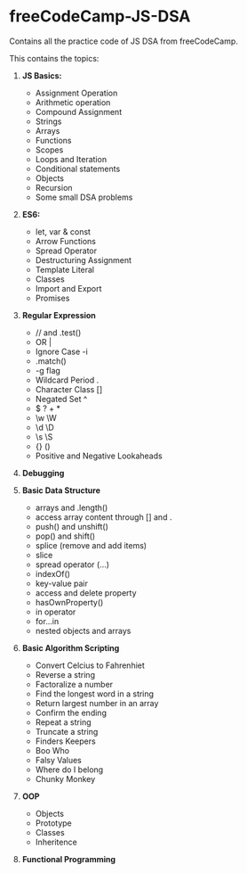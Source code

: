 # freeCodeCamp-JS-DSA
Contains all the practice code of JS DSA from freeCodeCamp. <br>

This contains the topics: 
1. **JS Basics:**
	- Assignment Operation  
	- Arithmetic operation 
	- Compound Assignment
	- Strings 
	- Arrays 
	- Functions 
	- Scopes 
	- Loops and Iteration 
	- Conditional statements 
	- Objects 
	- Recursion 
	- Some small DSA problems
	
2. **ES6:**
	- let, var & const
	- Arrow Functions
	- Spread Operator
	- Destructuring Assignment  
	- Template Literal  
	- Classes
	- Import and Export 
	- Promises
	
3. **Regular Expression**
	- // and .test()
	- OR |
	- Ignore Case -i
	- .match()
	- -g flag
	- Wildcard Period .
	- Character Class []
	- Negated Set ^
	- $ ? + * 
	- \w \W
	- \d \D
	- \s \S
	- {} ()
	- Positive and Negative Lookaheads

4. **Debugging**
5. **Basic Data Structure**
	- arrays and .length()
	- access array content through [] and .
	- push() and unshift()
	- pop() and shift()
	- splice (remove and add items)
	- slice
	- spread operator (...)
	- indexOf()
	- key-value pair
	- access and delete property
	- hasOwnProperty()
	- in operator
	- for...in
	- nested objects and arrays
6. **Basic Algorithm Scripting**
	- Convert Celcius to Fahrenhiet
	- Reverse a string
	- Factoralize a number
	- Find the longest word in a string
	- Return largest number in an array
	- Confirm the ending
	- Repeat a string
	- Truncate a string
	- Finders Keepers
	- Boo Who
	- Falsy Values
	- Where do I belong
	- Chunky Monkey

7. **OOP**
	- Objects
	- Prototype
	- Classes
	- Inheritence

8. **Functional Programming**
